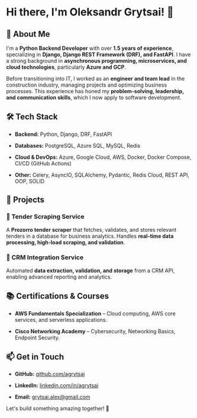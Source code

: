 
# Hi there, I'm Oleksandr Grytsai! 👋

## 🚀 About Me

I'm a **Python Backend Developer** with over **1.5 years of experience**, specializing in **Django, Django REST Framework (DRF), and FastAPI**. I have a strong background in **asynchronous programming, microservices, and cloud technologies**, particularly **Azure and GCP**.

Before transitioning into IT, I worked as an **engineer and team lead** in the construction industry, managing projects and optimizing business processes. This experience has honed my **problem-solving, leadership, and communication skills**, which I now apply to software development.

## 🛠 Tech Stack

-   **Backend:** Python, Django, DRF, FastAPI
    
-   **Databases:** PostgreSQL, Azure SQL, MySQL, Redis
    
-   **Cloud & DevOps:** Azure, Google Cloud, AWS, Docker, Docker Compose, CI/CD (GitHub Actions)
    
-   **Other:** Celery, AsyncIO, SQLAlchemy, Pydantic, Redis Cloud, REST API, OOP, SOLID
    

## 💼 Projects

### 🔹 Tender Scraping Service

A **Prozorro tender scraper** that fetches, validates, and stores relevant tenders in a database for business analytics. Handles **real-time data processing, high-load scraping, and validation**.

### 🔹 CRM Integration Service

Automated **data extraction, validation, and storage** from a CRM API, enabling advanced reporting and analytics.

## 📚 Certifications & Courses

-   **AWS Fundamentals Specialization** – Cloud computing, AWS core services, and serverless applications.
    
-   **Cisco Networking Academy** – Cybersecurity, Networking Basics, Endpoint Security.
    

## 📫 Get in Touch

-   **GitHub:**  [github.com/agrytsai](https://github.com/agrytsai)
    
-   **LinkedIn:**  [linkedin.com/in/agrytsai](https://linkedin.com/in/agrytsai)
    
-   **Email:**  grytsai.alex@gmail.com
    

Let's build something amazing together! 🚀
